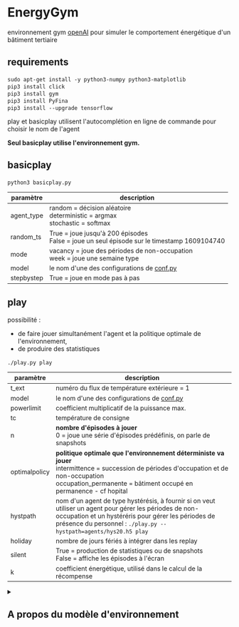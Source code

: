# EnergyGym
environnement gym [openAI](https://github.com/openai/gym) pour simuler le comportement énergétique d'un bâtiment tertiaire

## requirements

```
sudo apt-get install -y python3-numpy python3-matplotlib
pip3 install click
pip3 install gym
pip3 install PyFina
pip3 install --upgrade tensorflow
```

play et basicplay utilisent l'autocomplétion en ligne de commande pour choisir le nom de l'agent

**Seul basicplay utilise l'environnement gym.**

## basicplay

```
python3 basicplay.py
```

paramètre |  description
--|--
agent_type | random = décision aléatoire<br>deterministic = argmax<br>stochastic = softmax
random_ts | True = joue jusqu'à 200 épisodes<br>False = joue un seul épisode sur le timestamp 1609104740
mode | vacancy = joue des périodes de non-occupation<br>week = joue une semaine type
model | le nom d'une des configurations de [conf.py](conf.py)
stepbystep | True = joue en mode pas à pas

## play

possibilité :
  - de faire jouer simultanément l'agent et la politique optimale de l'environnement,
  - de produire des statistiques

```
./play.py play
```
paramètre |  description
--|--
t_ext | numéro du flux de température extérieure = 1
model | le nom d'une des configurations de [conf.py](conf.py)
powerlimit | coefficient multiplicatif de la puissance max.
tc | température de consigne
n | **nombre d'épisodes à jouer**<br>0 = joue une série d'épisodes prédéfinis, on parle de snapshots
optimalpolicy | **politique optimale que l'environnement déterministe va jouer**<br>intermittence = succession de périodes d'occupation et de non-occupation<br>occupation_permanente = bâtiment occupé en permanence - cf hopital
hystpath | nom d'un agent de type hystérésis, à fournir si on veut utiliser un agent pour gérer les périodes de non-occupation et un hystéréris pour gérer les périodes de présence du personnel : `./play.py --hystpath=agents/hys20.h5 play`
holiday | nombre de jours fériés à intégrer dans les replay
silent | True = production de statistiques ou de snapshots<br>False = affiche les épisodes à l'écran 
k | coefficient énergétique, utilisé dans le calcul de la récompense

<details id=1>
  <summary><h2>A propos du modèle d'environnement</h2></summary>
  
  L'environnement est représenté sous la forme d'un modèle électrique équivalent simple à deux paramètres : 
    - une résistance R en K/W qui représente l'isolation du bâtiment
    - une capacité C en J/K qui représente l'inertie du bâtiment 
  
  [Pour en savoir plus](https://github.com/Open-Building-Management/RCmodel/blob/main/RCmodel.ipynb)
  
  Pour une résistance de 1e-4 K/W, et quelle que soit l’inertie entre 4e8 et 4e9 J/K, le système de chauffage, même utilisé à fond en permanence, ne 
  parvient pas à maintenir la température. 
  
  Pour pouvoir gérer des épisodes de froid sur des bâtiments présentant majoritairement des résistances inférieures à 2e-4 K/W, la seule solution est 
  d’augmenter la puissance disponible. 
  
  On ne devrait toutefois pas rencontrer ce cas de figure sur le terrain si les équipements de production et les pompes sont correctement dimensionnés. 
  
  Le couple R=2e-4 K/W et C=2e8 J/K semble donc être une configuration extrême, peu probable en pratique, mais susceptible de nous donner de la matière 
  pour bien cerner le fonctionnement de notre modèle.
  
  ### comportement sous météo hivernale froide
  ![](images/RC_sim2_48h.png)

</details>
